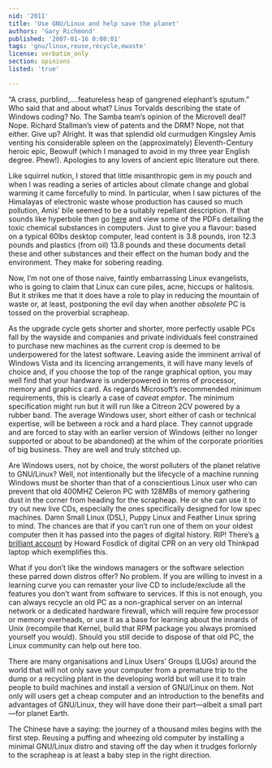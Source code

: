 ```yaml
---
nid: '2011'
title: 'Use GNU/Linux and help save the planet'
authors: 'Gary Richmond'
published: '2007-01-16 0:08:01'
tags: 'gnu/linux,reuse,recycle,ewaste'
license: verbatim_only
section: opinions
listed: 'true'

---
```

“A crass, purblind,....featureless heap of gangrened elephant’s sputum.” Who said that and about what? Linus Torvalds describing the state of Windows coding? No. The Samba team’s opinion of the Microvell deal? Nope. Richard Stallman’s view of patents and the DRM? Nope, not that either. Give up? Alright. It was that splendid old curmudgen Kingsley Amis venting his considerable spleen on the (approximately) Eleventh-Century heroic epic, Beowulf (which I managed to avoid in my three year English degree. Phew!). Apologies to any lovers of ancient epic literature out there.

Like squirrel nutkin, I stored that little misanthropic gem in my pouch and when I was reading a series of articles about climate change and global warming it came forcefully to mind. In particular, when I saw pictures of the Himalayas of electronic waste whose production has caused so much pollution, Amis’ bile seemed to be a suitably repellant description. If that sounds like hyperbole then go [here](http://svtc.igc.org/cleancc/pubs/poisonpc2004.htm) and view some of the PDFs detailing the toxic chemical substances in computers. Just to give you a flavour: based on a typical 60lbs desktop computer, lead content is 3.8 pounds, iron 12.3 pounds and plastics (from oil) 13.8 pounds and these documents detail these and other substances and their effect on the human body and the environment. They make for sobering reading.

Now, I’m not one of those naive, faintly embarrassing Linux evangelists, who is going to claim that Linux can cure piles, acne, hiccups or halitosis. But it strikes me that it does have a role to play in reducing the mountain of waste or, at least, postponing the evil day when another _obsolete_ PC is tossed on the proverbial scrapheap.

As the upgrade cycle gets shorter and shorter, more perfectly usable PCs fall by the wayside and companies and private individuals feel constrained to purchase new machines as the current crop is deemed to be underpowered for the latest software. Leaving aside the imminent arrival of Windows Vista and its licencing arrangements, it will have many levels of choice and, if you choose the top of the range graphical option, you may well find that your hardware is underpowered in terms of processor, memory and graphics card. As regards Microsoft’s recommended minimum requirements, this is clearly a case of _caveat emptor_. The minimum specification might run but it will run like a Citreon 2CV powered by a rubber band. The average Windows user, short either of cash or technical expertise, will be between a rock and a hard place. They cannot upgrade and are forced to stay with an earlier version of Windows (either no longer supported or about to be abandoned) at the whim of the corporate priorities of big business. They are well and truly stitched up.

Are Windows users, not by choice, the worst polluters of the planet relative to GNU/Linux? Well, not intentionally but the lifecycle of a machine running Windows must be shorter than that of a conscientious Linux user who can prevent that old 400MHZ Celeron PC with 128MBs of memory gathering dust in the corner from heading for the scrapheap. He or she can use it to try out new live CDs, especially the ones specifically designed for low spec machines. Damn Small Linux (DSL), Puppy Linux and Feather Linux spring to mind. The chances are that if you can’t run one of them on your oldest computer then it has passed into the pages of digital history. RIP! There’s [a brilliant account](http://www.desktoplinux.com/articles/AT6185716632.html) by Howard Fosdick of digital CPR on an very old Thinkpad laptop which exemplifies this.

What if you don’t like the windows managers or the software selection these parred down distros offer? No problem. If you are willing to invest in a learning curve you can remaster your live CD to include/exclude all the features you don’t want from software to services. If this is not enough, you can always recycle an old PC as a non-graphical server on an internal network or a dedicated hardware firewall, which will require few processor or memory overheads, or use it as a base for learning about the innards of Unix (recompile that Kernel, build that RPM package you always promised yourself you would). Should you still decide to dispose of that old PC, the Linux community can help out here too.

There are many organisations and Linux Users’ Groups (LUGs) around the world that will not only save your computer from a premature trip to the dump or a recycling plant in the developing world but will use it to train people to build machines and install a version of GNU/Linux on them. Not only will users get a cheap computer and an introduction to the benefits and advantages of GNU/Linux, they will have done their part—albeit a small part—for planet Earth.

The Chinese have a saying: the journey of a thousand miles begins with the first step. Reusing a puffing and wheezing old computer by installing a minimal GNU/Linux distro and staving off the day when it trudges forlornly to the scrapheap is at least a baby step in the right direction.

